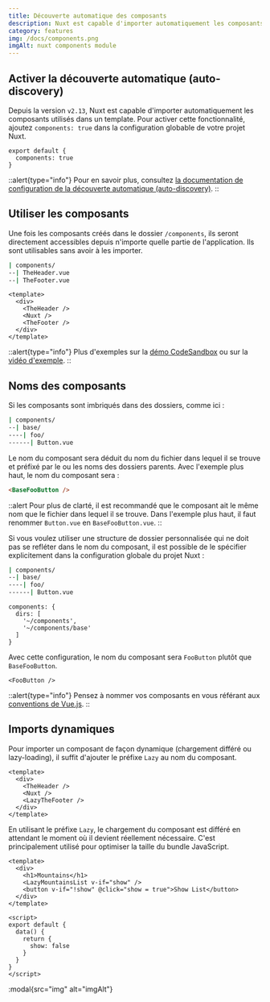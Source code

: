 ```yaml
---
title: Découverte automatique des composants
description: Nuxt est capable d'importer automatiquement les composants utilisés dans un template.
category: features
img: /docs/components.png
imgAlt: nuxt components module
---
```


## Activer la découverte automatique (auto-discovery)

Depuis la version `v2.13`, Nuxt est capable d'importer automatiquement les composants utilisés dans un template. Pour activer cette fonctionnalité, ajoutez `components: true` dans la configuration globable de votre projet Nuxt.

```js{}[nuxt.config.js]
export default {
  components: true
}
```

::alert{type="info"}
Pour en savoir plus, consultez [la documentation de configuration de la découverte automatique (auto-discovery)](/fr/docs/configuration-glossary/configuration-components#advanced).
::

## Utiliser les composants

Une fois les composants créés dans le dossier `/components`, ils seront directement accessibles depuis n'importe quelle partie de l'application. Ils sont utilisables sans avoir à les importer.

```bash
| components/
--| TheHeader.vue
--| TheFooter.vue
```

```html{}[layouts/default.vue]
<template>
  <div>
    <TheHeader />
    <Nuxt />
    <TheFooter />
  </div>
</template>
```

::alert{type="info"}
Plus d'exemples sur la [démo CodeSandbox](https://codesandbox.io/s/nuxt-components-cou9k) ou sur la [vidéo d'exemple](https://www.youtube.com/watch?v=lQ8OBrgVVr8).
::

## Noms des composants

Si les composants sont imbriqués dans des dossiers, comme ici :

```bash
| components/
--| base/
----| foo/
------| Button.vue
```

Le nom du composant sera déduit du nom du fichier dans lequel il se trouve et préfixé par le ou les noms des dossiers parents.
Avec l'exemple plus haut, le nom du composant sera :

```html
<BaseFooButton />
```

::alert
Pour plus de clarté, il est recommandé que le composant ait le même nom que le fichier dans lequel il se trouve. Dans l'exemple plus haut, il faut renommer `Button.vue` en `BaseFooButton.vue`.
::

Si vous voulez utiliser une structure de dossier personnalisée qui ne doit pas se refléter dans le nom du composant, il est possible de le spécifier explicitement dans la configuration globale du projet Nuxt :

```bash
| components/
--| base/
----| foo/
------| Button.vue
```

```bash{}[nuxt.config.js]
components: {
  dirs: [
    '~/components',
    '~/components/base'
  ]
}
```

Avec cette configuration, le nom du composant sera `FooButton` plutôt que `BaseFooButton`.

```html{}[pages/index.vue]
<FooButton />
```

::alert{type="info"}
Pensez à nommer vos composants en vous référant aux [conventions de Vue.js](https://fr.vuejs.org/v2/style-guide).
::

## Imports dynamiques

Pour importer un composant de façon dynamique (chargement différé ou lazy-loading), il suffit d'ajouter le préfixe `Lazy` au nom du composant.

```html{}[layouts/default.vue]
<template>
  <div>
    <TheHeader />
    <Nuxt />
    <LazyTheFooter />
  </div>
</template>
```

En utilisant le préfixe `Lazy`, le chargement du composant est différé en attendant le moment où il devient réellement nécessaire. C'est principalement utilisé pour optimiser la taille du bundle JavaScript.

```html{}[pages/index.vue]
<template>
  <div>
    <h1>Mountains</h1>
    <LazyMountainsList v-if="show" />
    <button v-if="!show" @click="show = true">Show List</button>
  </div>
</template>

<script>
export default {
  data() {
    return {
      show: false
    }
  }
}
</script>
```

:modal{src="img" alt="imgAlt"}
